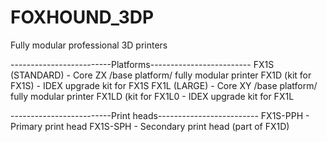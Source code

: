 # FOXHOUND_3DP
Fully modular professional 3D printers

-------------------------Platforms-------------------------
FX1S  (STANDARD)     - Core ZX /base platform/ fully modular printer
FX1D  (kit for FX1S) - IDEX upgrade kit for FX1S
FX1L  (LARGE)        - Core XY /base platform/ fully modular printer
FX1LD (kit for FX1L0 - IDEX upgrade kit for FX1L

-------------------------Print heads-------------------------
FX1S-PPH - Primary print head
FX1S-SPH - Secondary print head (part of FX1D)
